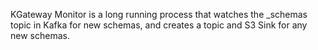 KGateway Monitor is a long running process that watches
the _schemas topic in Kafka for new schemas, and creates
a topic and S3 Sink for any new schemas.
